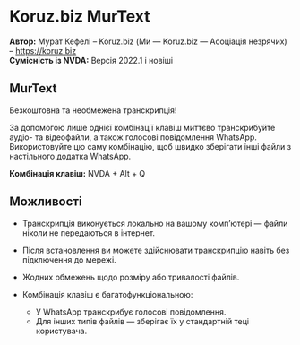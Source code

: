 ﻿# Koruz.biz MurText

**Автор:** Мурат Кефелі – Koruz.biz (Ми — Koruz.biz — Асоціація незрячих) – https://koruz.biz  
**Сумісність із NVDA:** Версія 2022.1 і новіші

## MurText

Безкоштовна та необмежена транскрипція!

За допомогою лише однієї комбінації клавіш миттєво транскрибуйте аудіо- та відеофайли, а також голосові повідомлення WhatsApp.  
Використовуйте цю саму комбінацію, щоб швидко зберігати інші файли з настільного додатка WhatsApp.

**Комбінація клавіш:** NVDA + Alt + Q

## Можливості

* Транскрипція виконується локально на вашому комп’ютері — файли ніколи не передаються в інтернет.
* Після встановлення ви можете здійснювати транскрипцію навіть без підключення до мережі.
* Жодних обмежень щодо розміру або тривалості файлів.
* Комбінація клавіш є багатофункціональною:

  * У WhatsApp транскрибує голосові повідомлення.
  * Для інших типів файлів — зберігає їх у стандартній теці користувача.
